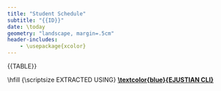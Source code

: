 ```yaml
---
title: "Student Schedule"
subtitle: "{{ID}}"
date: \today
geometry: "landscape, margin=.5cm"
header-includes:
    - \usepackage{xcolor}
---
```


{{TABLE}}

\hfill {\scriptsize EXTRACTED USING} **[\textcolor{blue}{EJUSTIAN CLI}](https://github.com/Abdelrahman0W/ejustian-cli)**